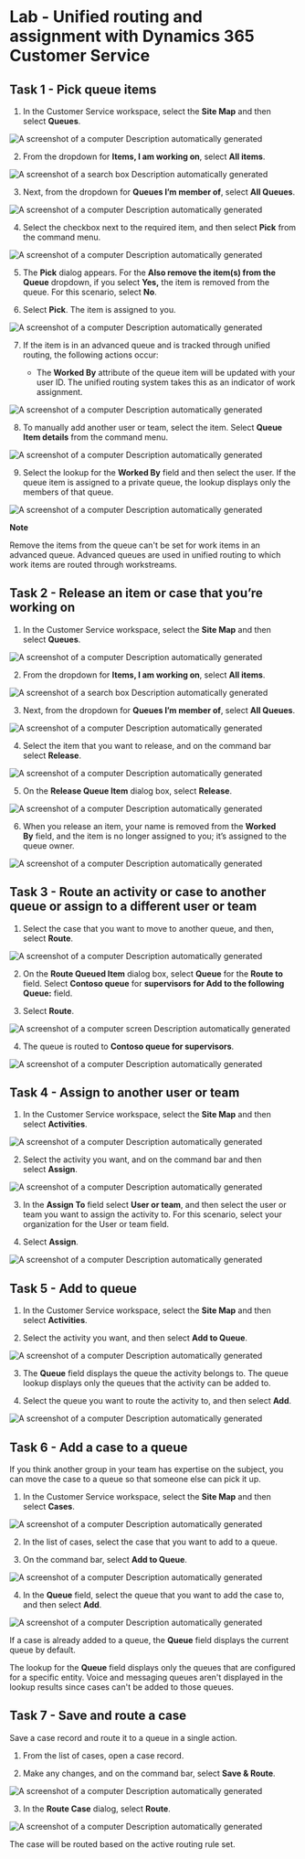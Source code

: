 # Lab - Unified routing and assignment with Dynamics 365 Customer Service

## Task 1 - Pick queue items

1.  In the Customer Service workspace, select the **Site Map** and then
    select **Queues**.

![A screenshot of a computer Description automatically
generated](./media/media23-new/image1.png)

2.  From the dropdown for **Items, I am working on**, select **All
    items**.

![A screenshot of a search box Description automatically
generated](./media/image2.png)

3.  Next, from the dropdown for **Queues I’m member of**, select **All
    Queues**.

![A screenshot of a computer Description automatically
generated](./media/image3.png)

4.  Select the checkbox next to the required item, and then
    select **Pick** from the command menu.

![A screenshot of a computer Description automatically
generated](./media/image4.png)

5.  The **Pick** dialog appears. For the **Also remove the item(s) from
    the Queue** dropdown, if you select **Yes,** the item is removed
    from the queue. For this scenario, select **No**.

6.  Select **Pick**. The item is assigned to you.

![A screenshot of a computer Description automatically
generated](./media/image5.png)

7.  If the item is in an advanced queue and is tracked through unified
    routing, the following actions occur:

    - The **Worked By** attribute of the queue item will be updated with
      your user ID. The unified routing system takes this as an
      indicator of work assignment.

![A screenshot of a computer Description automatically
generated](./media/image6.png)

8.  To manually add another user or team, select the item. Select
    **Queue Item details** from the command menu.

![A screenshot of a computer Description automatically
generated](./media/image7.png)

9.  Select the lookup for the **Worked By** field and then select the
    user. If the queue item is assigned to a private queue, the lookup
    displays only the members of that queue. 

![A screenshot of a computer Description automatically
generated](./media/image8.png)

**Note**

Remove the items from the queue can't be set for work items in an
advanced queue. Advanced queues are used in unified routing to which
work items are routed through workstreams.

## Task 2 - Release an item or case that you’re working on

1.  In the Customer Service workspace, select the **Site Map** and then
    select **Queues**.

![A screenshot of a computer Description automatically
generated](./media/image1.png)

2.  From the dropdown for **Items, I am working on**, select **All
    items**.

![A screenshot of a search box Description automatically
generated](./media/image2.png)

3.  Next, from the dropdown for **Queues I’m member of**, select **All
    Queues**.

![A screenshot of a computer Description automatically
generated](./media/image3.png)

4.  Select the item that you want to release, and on the command bar
    select **Release**.

![A screenshot of a computer Description automatically
generated](./media/image9.png)

5.  On the **Release Queue Item** dialog box, select **Release**.

![A screenshot of a computer Description automatically
generated](./media/image10.png)

6.  When you release an item, your name is removed from the **Worked
    By** field, and the item is no longer assigned to you; it’s assigned
    to the queue owner.

![A screenshot of a computer Description automatically
generated](./media/image11.png)

## Task 3 - Route an activity or case to another queue or assign to a different user or team

1.  Select the case that you want to move to another queue, and then,
    select **Route**.

![A screenshot of a computer Description automatically
generated](./media/image12.png)

2.  On the **Route Queued Item** dialog box, select **Queue** for the
    **Route to** field. Select **Contoso queue** for **supervisors**
    **for Add to the following Queue:** field.

3.  Select **Route**.

![A screenshot of a computer screen Description automatically
generated](./media/image13.png)

4.  The queue is routed to **Contoso queue for supervisors**.

![A screenshot of a computer Description automatically
generated](./media/image14.png)

## Task 4 - Assign to another user or team

1.  In the Customer Service workspace, select the **Site Map** and then
    select **Activities**.

![A screenshot of a computer Description automatically
generated](./media/image15.png)

2.  Select the activity you want, and on the command bar and then
    select **Assign**.

![A screenshot of a computer Description automatically
generated](./media/image16.png)

3.  In the **Assign To** field select **User or team**, and then select
    the user or team you want to assign the activity to. For this
    scenario, select your organization for the User or team field.

4.  Select **Assign**.

![A screenshot of a computer Description automatically
generated](./media/image17.png)

## Task 5 - Add to queue

1.  In the Customer Service workspace, select the **Site Map** and then
    select **Activities**.

2.  Select the activity you want, and then select **Add to Queue**.

![A screenshot of a computer Description automatically
generated](./media/image18.png)

3.  The **Queue** field displays the queue the activity belongs to. The
    queue lookup displays only the queues that the activity can be added
    to.

4.  Select the queue you want to route the activity to, and then
    select **Add**.

![A screenshot of a computer Description automatically
generated](./media/image19.png)

## Task 6 - Add a case to a queue

If you think another group in your team has expertise on the subject,
you can move the case to a queue so that someone else can pick it up.

1.  In the Customer Service workspace, select the **Site Map** and then
    select **Cases**.

![A screenshot of a computer Description automatically
generated](./media/image20.png)

2.  In the list of cases, select the case that you want to add to a
    queue.

3.  On the command bar, select **Add to Queue**.

![A screenshot of a computer Description automatically
generated](./media/image21.png)

4.  In the **Queue** field, select the queue that you want to add the
    case to, and then select **Add**.

![A screenshot of a computer Description automatically
generated](./media/image22.png)

If a case is already added to a queue, the **Queue** field displays the
current queue by default.

The lookup for the **Queue** field displays only the queues that are
configured for a specific entity. Voice and messaging queues aren't
displayed in the lookup results since cases can't be added to those
queues.

## Task 7 - Save and route a case

Save a case record and route it to a queue in a single action.

1.  From the list of cases, open a case record.

2.  Make any changes, and on the command bar, select **Save & Route**.

![A screenshot of a computer Description automatically
generated](./media/image23.png)

3.  In the **Route Case** dialog, select **Route**.

![A screenshot of a computer Description automatically
generated](./media/image24.png)

The case will be routed based on the active routing rule set.
